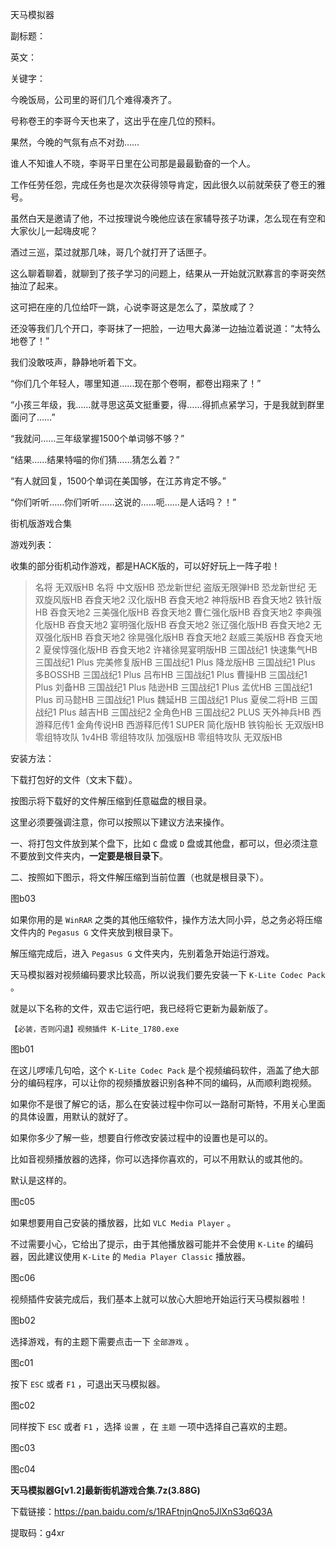 天马模拟器

副标题：

英文：

关键字：





今晚饭局，公司里的哥们几个难得凑齐了。

号称卷王的李哥今天也来了，这出乎在座几位的预料。

果然，今晚的气氛有点不对劲……



谁人不知谁人不晓，李哥平日里在公司那是最最勤奋的一个人。

工作任劳任怨，完成任务也是次次获得领导肯定，因此很久以前就荣获了卷王的雅号。

虽然白天是邀请了他，不过按理说今晚他应该在家辅导孩子功课，怎么现在有空和大家伙儿一起嗨皮呢？



酒过三巡，菜过就那几味，哥几个就打开了话匣子。

这么聊着聊着，就聊到了孩子学习的问题上，结果从一开始就沉默寡言的李哥突然抽泣了起来。

这可把在座的几位给吓一跳，心说李哥这是怎么了，菜放咸了？



还没等我们几个开口，李哥抹了一把脸，一边甩大鼻涕一边抽泣着说道：“太特么地卷了！”

我们没敢吱声，静静地听着下文。

“你们几个年轻人，哪里知道……现在那个卷啊，都卷出翔来了！”

“小孩三年级，我……就寻思这英文挺重要，得……得抓点紧学习，于是我就到群里面问了……”

“我就问……三年级掌握1500个单词够不够？”

“结果……结果特喵的你们猜……猜怎么着？”

“有人就回复，1500个单词在美国够，在江苏肯定不够。”

“你们听听……你们听听……这说的……呃……是人话吗？！”











街机版游戏合集

游戏列表：



收集的部分街机动作游戏，都是HACK版的，可以好好玩上一阵子啦！

> 名将 无双版HB
> 名将 中文版HB
> 恐龙新世纪 盗版无限弹HB
> 恐龙新世纪 无双旋风版HB
> 吞食天地2 汉化版HB
> 吞食天地2 神将版HB
> 吞食天地2 铁针版HB
> 吞食天地2 三美强化版HB
> 吞食天地2 曹仁强化版HB
> 吞食天地2 李典强化版HB
> 吞食天地2 宴明强化版HB
> 吞食天地2 张辽强化版HB
> 吞食天地2 无双强化版HB
> 吞食天地2 徐晃强化版HB
> 吞食天地2 赵威三美版HB
> 吞食天地2 夏侯惇强化版HB
> 吞食天地2 许褚徐晃宴明版HB
> 三国战纪1 快速集气HB
> 三国战纪1 Plus 完美修复版HB
> 三国战纪1 Plus 降龙版HB
> 三国战纪1 Plus 多BOSSHB
> 三国战纪1 Plus 吕布HB
> 三国战纪1 Plus 曹操HB
> 三国战纪1 Plus 刘备HB
> 三国战纪1 Plus 陆逊HB
> 三国战纪1 Plus 孟优HB
> 三国战纪1 Plus 司马懿HB
> 三国战纪1 Plus 魏延HB
> 三国战纪1 Plus 夏侯二将HB
> 三国战纪1 Plus 越吉HB
> 三国战纪2 全角色HB
> 三国战纪2 PLUS 天外神兵HB
> 西游释厄传1 金角传说HB
> 西游释厄传1 SUPER 简化版HB
> 铁钩船长 无双版HB
> 零组特攻队 1v4HB
> 零组特攻队 加强版HB
> 零组特攻队 无双版HB





安装方法：

下载打包好的文件（文末下载）。



按图示将下载好的文件解压缩到任意磁盘的根目录。

这里必须要强调注意，你可以按照以下建议方法来操作。

一、将打包文件放到某个盘下，比如 `C` 盘或 `D` 盘或其他盘，都可以，但必须注意不要放到文件夹内，**一定要是根目录下**。

二、按照如下图示，将文件解压缩到当前位置（也就是根目录下）。

图b03



如果你用的是 `WinRAR` 之类的其他压缩软件，操作方法大同小异，总之务必将压缩文件内的 `Pegasus G` 文件夹放到根目录下。



解压缩完成后，进入 `Pegasus G` 文件夹内，先别着急开始运行游戏。

天马模拟器对视频编码要求比较高，所以说我们要先安装一下 `K-Lite Codec Pack` 。

就是以下名称的文件，双击它运行吧，我已经将它更新为最新版了。

```
【必装，否则闪退】视频插件 K-Lite_1780.exe
```

图b01



在这儿啰嗦几句哈，这个 `K-Lite Codec Pack` 是个视频编码软件，涵盖了绝大部分的编码程序，可以让你的视频播放器识别各种不同的编码，从而顺利跑视频。

如果你不是很了解它的话，那么在安装过程中你可以一路耐可斯特，不用关心里面的具体设置，用默认的就好了。

如果你多少了解一些，想要自行修改安装过程中的设置也是可以的。

比如音视频播放器的选择，你可以选择你喜欢的，可以不用默认的或其他的。



默认是这样的。

图c05



如果想要用自己安装的播放器，比如 `VLC Media Player` 。

不过需要小心，它给出了提示，由于其他播放器可能并不会使用 `K-Lite` 的编码器，因此建议使用 `K-Lite` 的 `Media Player Classic` 播放器。

图c06





视频插件安装完成后，我们基本上就可以放心大胆地开始运行天马模拟器啦！

图b02





选择游戏，有的主题下需要点击一下 `全部游戏` 。

图c01



按下 `ESC` 或者 `F1` ，可退出天马模拟器。

图c02



同样按下 `ESC` 或者 `F1` ，选择 `设置` ，在 `主题` 一项中选择自己喜欢的主题。

图c03

图c04



**天马模拟器G[v1.2]最新街机游戏合集.7z(3.88G)**

下载链接：https://pan.baidu.com/s/1RAFtnjnQno5JlXnS3q6Q3A

提取码：g4xr

